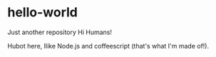 # hello-world
Just another repository
Hi Humans!

Hubot here, Ilike Node.js and coffeescript (that's what I'm made of!).
